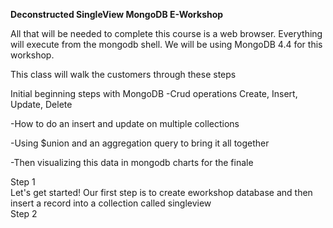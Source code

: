 **Deconstructed SingleView MongoDB E-Workshop**

All that will be needed to complete this course is a web browser.
Everything will execute from the mongodb shell.
We will be using MongoDB 4.4 for this workshop.

This class will walk the customers through these steps<br>

Initial beginning steps with MongoDB
-Crud operations Create, Insert, Update, Delete

-How to do an insert and update on multiple collections

-Using $union and an aggregation query to bring it all together

-Then visualizing this data in mongodb charts for the finale

Step 1<br>
Let's get started! Our first step is to create eworkshop database and then insert a record into a collection called singleview
<br>
Step 2<br>


